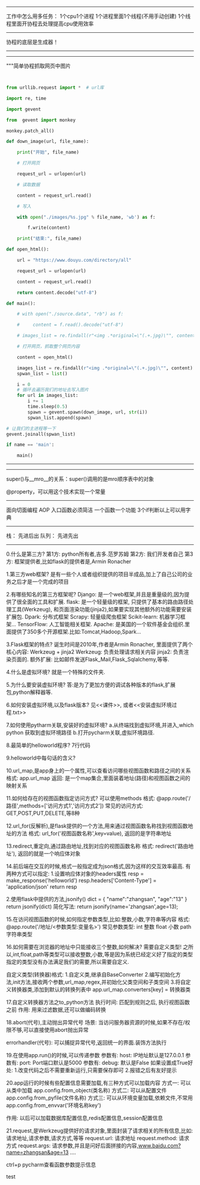 *************************************************************************************
工作中怎么用多任务：
  1个cpu1个进程
  1个进程里面1个线程(不用手动创建)
  1个线程里面开协程去处理提高cpu使用效率

*************************************************************************************
协程的底层是生成器！
*************************************************************************************

*************************************************************************************



"""简单协程抓取网页中图片

```python


from urllib.request import *  # url库

import re, time

import gevent

from  gevent import monkey

monkey.patch_all()

def down_image(url, file_name):

    print("开始", file_name)

    # 打开网页

    request_url = urlopen(url)

    # 读取数据

    content = request_url.read()

    # 写入

    with open("./images/%s.jpg" % file_name, 'wb') as f:

        f.write(content)

    print("结束:", file_name)

def open_html():

    url = "https://www.douyu.com/directory/all"

    request_url = urlopen(url)

    content = request_url.read()

    return content.decode("utf-8")

def main():

    # with open("./source.data", "rb") as f:

    #     content = f.read().decode("utf-8")

    # images_list = re.findall(r"<img .*original=\"(.+.jpg)\"", content)

    # 打开网页，抓取整个网页内容

    content = open_html()

    images_list = re.findall(r"<img .*original=\"(.+.jpg)\"", content)
    spwan_list = list()

    i = 0
    # 循环去遍历我们的地址去写入图片
    for url in images_list:
        i += 1
        time.sleep(0.5)
        spawn = gevent.spawn(down_image, url, str(i))
        spwan_list.append(spawn)

# 让我们的主进程等一下
gevent.joinall(spwan_list)

if name == 'main':

    main()


```

*************************************************************************************

*************************************************************************************
super()与__mro__的关系：super()调用的是mro顺序表中的对象

@property，可以用这个技术实现一个常量
*************************************************************************************

面向切面编程
AOP
入口函数必须简洁
一个函数一个功能
3个if判断以上可以用字典

------

栈：	先进后出
队列：	先进先出

------




0.什么是第三方?
第1方: python所有者,吉多.范罗苏姆
第2方: 我们开发者自己
第3方: 框架提供者,比如flask的提供者是,Armin Ronacher


1.第三方web框架?
是有一些个人或者组织提供的项目半成品,加上了自己公司的业务之后才是一个完成的项目


2.有哪些知名的第三方框架呢?
Django: 是一个web框架,并且是重量级的,因为提供了很全面的工具和扩展.
flask: 是一个轻量级的框架, 只提供了基本的路由路径处理工具(Werkzeug), 和页面渲染功能(jinja2),如果要实现其他额外的功能需要安装扩展包.
Dpark: 分布式框架
Scrapy: 轻量级爬虫框架
Scikit-learn: 机器学习框架...
TensorFlow: 人工智能相关框架.
Apache: 是美国的一个软件基金会组织.里面提供了350多个开源框架.比如:Tomcat,Hadoop,Spark...


3.Flask框架的特点?
诞生时间是2010年,作者是Armin Ronacher,
里面提供了两个核心内容: Werkzeug + jinja2
Werkzeug: 负责处理请求相关内容
jinja2: 负责渲染页面的.
额外扩展: 比如邮件发送Flask_Mail,Flask_Sqlalchemy,等等.

4.什么是虚拟环境?
就是一个特殊的文件夹.

5.为什么要安装虚拟环境?
答:是为了更加方便的调试各种版本的flask,扩展包,python解释器等.

6.如何安装虚拟环境,以及flask版本?
	见<<课件>>, 或者<<安装虚拟环境过程.txt>>


7.如何使用pytharm关联,安装好的虚拟环境?
  a.从终端找到虚拟环境,并进入,which python 获取到虚拟环境路径
  b.打开pycharm关联,虚拟环境路径.


8.最简单的helloworld程序?
7行代码

9.helloworld中每句话的含义?


10.url_map,是app身上的一个属性,可以查看访问哪些视图函数和路径之间的关系
格式: app.url_map
返回: 是一个map集合,里面装着地址(路径)和视图函数之间的映射关系


11.如何给存在的视图函数指定访问方式? 可以使用methods
格式: @app.route('/路径',methods=['访问方式1','访问方式2'])
常见的访问方式: GET,POST,PUT,DELETE,等8种


12.url_for(反解析),是flask提供的一个方法,用来通过视图函数名称找到视图函数地址的方法
格式: url_for('视图函数名称',key=value), 返回的是字符串地址


13.redirect,重定向,通过路由地址,找到对应的视图函数名称
格式: redirect('路由地址'), 返回的就是一个响应体对象



14.前后端在交互的时候,格式一般指定成为json格式,因为这样的交互效率最高.
有两种方式可以指定:
1.设置响应体对象的headers属性
	resp = make_response('helloworld')
	resp.headers['Content-Type'] = 'application/json'
	return resp

2.使用flask中提供的方法,jsonify()
	dict = {
		"name":"zhangsan",
		"age":"13"
	}
	return jsonify(dict)
	简化写法:
	return jsonify(name='zhangsan',age=13);


15.在访问视图函数的时候,如何指定参数类型,比如:整数,小数,字符串等内容
格式: @app.route('/地址/<参数类型:变量名>')
常见参数类型:
	int		整数
	float	小数
	path	字符串类型


16.如何需要在浏览器的地址中只能接收三个整数,如何解决?
需要自定义类型!
之所以,int,float,path等类型可以接收整数,小数,等是因为系统已经定义好了指定的类型
指定的类型没有办法满足我们的需要,所以需要自定义.

自定义类型(转换器)格式:
1.自定义类,继承自BaseConverter
2.编写初始化方法,init方法,接收两个参数,url_map,regex,并初始化父类空间和子类空间
3.将自定义转换器类,添加到默认的转换列表中
	app.url_map.converters[key] = 转换器类


17.自定义转换器方法之to_python方法
执行时间: 匹配到规则之后, 执行视图函数之前
作用: 用来过滤数据,还可以做编码转换


18.abort(代号),主动抛出异常代号
场景: 当访问服务器资源的时候,如果不存在/权限不够,可以直接使用abort抛出异常

errorhandler(代号): 可以捕捉异常代号,返回统一的界面.装饰方法执行


19.在使用app.run()的时候,可以传递参数
参数有: host: IP地址默认是127.0.0.1
参数有: port: Port端口默认是5000
参数有: debug: 默认是False
	如果设置成True好处:
		1.改变代码之后不需要重新运行,只需要保存即可
		2.报错之后有友好提示

20.app运行的时候有些配置信息需要加载,有三种方式可以加载内容
方式一: 可以从类中加载
app.config.from_object(类名称)
方式二: 可以从配置文件
app.config.from_pyfile(文件名称)
方式三: 可以从环境变量加载,依赖文件,不常用
app.config.from_envvar('环境名称key')

作用: 以后可以加载数据库配置信息,redis配置信息,session配置信息

21.request,是Werkzeug提供好的请求对象,里面封装了请求相关的所有信息,比如:请求地址,请求参数,请求方式,等等
request.url: 请求地址
request.method: 请求方式
request.args: 请求参数,并且是问好后面拼接的内容,www.baidu.com?name=zhangsan&age=13
....



ctrl+p	pycharm查看函数参数提示信息




test













